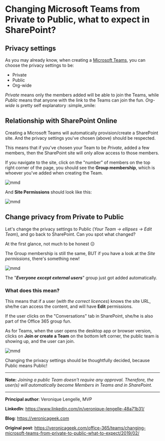 # Changing Microsoft Teams from Private to Public, what to expect in SharePoint?

## Privacy settings

As you may already know, when creating a [Microsoft Teams](https://products.office.com/en-gb/microsoft-teams/group-chat-software), you can choose the privacy settings to be:

- Private
- Public
- Org-wide

_Private_ means only the members added will be able to join the Teams, while _Public_ means that anyone with the link to the Teams can join the fun.
_Org-wide_ is pretty self explanatory :simple_smile:

## Relationship with SharePoint Online

Creating a Microsoft Teams will automatically provision/create a SharePoint site. And the privacy settings you've chosen (above) should be respected.

This means that if you've chosen your Team to be _Private_, added a few members, then the SharePoint site will only allow access to those members.

If you navigate to the site, click on the "number" of members on the top right corner of the page, you should see the **Group membership**, which is whoever you've added when creating the Team.

![mmd](../media/changing-microsoft-teams-from-private-to-public/SiteMembership.png)

And **Site Permissions** should look like this:

![mmd](../media/changing-microsoft-teams-from-private-to-public/SitePermissions.png)

## Change privacy from Private to Public

Let's change the privacy settings to Public (_Your Team -> ellipses -> Edit Team_), and go back to SharePoint. Can you spot what changed?

At the first glance, not much to be honest :neutral_face:

The Group membership is still the same, BUT if you have a look at the _Site permissions_, there's something new!

![mmd](../media/changing-microsoft-teams-from-private-to-public/NEWSitePermissions.png)

The "**_Everyone except external users_**" group just got added automatically.

### What does this mean?

This means that if a user (_with the correct licences_) knows the site URL, she/he can access the content, and will have **Edit** permissions.

If the user clicks on the "Conversations" tab in SharePoint, she/he is also part of the Office 365 group fun.

As for Teams, when the user opens the desktop app or browser version, clicks on **Join or create a Team** on the bottom left corner, the public team is showing up, and the user can join.

![mmd](../media/changing-microsoft-teams-from-private-to-public/JoinPublicTeams.png)

Changing the privacy settings should be thoughtfully decided, because Public means Public!

---

**Note:** _Joining a public Team doesn't require any approval. Therefore, the user(s) will automatically become Members in Teams and in SharePoint._

---

**Principal author**: Veronique Lengelle, MVP

**LinkedIn**: https://www.linkedin.com/in/veronique-lengelle-48a71b31/

**Blog**: https://veronicageek.com

**Original post**: https://veronicageek.com/office-365/teams/changing-microsoft-teams-from-private-to-public-what-to-expect/2019/02/
